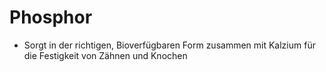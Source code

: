 # Phosphor
- Sorgt in der richtigen, Bioverfügbaren Form zusammen mit Kalzium für die Festigkeit von Zähnen und Knochen